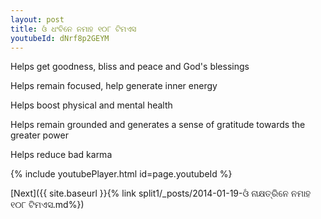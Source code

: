 ```yaml
---
layout: post
title: ଓଁ ଧଂବିନେ ନମାହ ୧୦୮ ଟିମଏସ
youtubeId: dNrf8p2GEYM
---
```

 
 
Helps get goodness, bliss and peace and God's blessings
 
Helps remain focused, help generate inner energy 
 
Helps boost physical and mental health 
 
Helps remain grounded and generates a sense of gratitude towards the greater power 
 
Helps reduce bad karma
 
 
 
 


{% include youtubePlayer.html id=page.youtubeId %}
 
[Next]({{ site.baseurl }}{% link  split1/_posts/2014-01-19-ଓଁ ନାକ୍ଷତ୍ରିନେ ନମାହ ୧୦୮ ଟିମଏସ.md%})
 
